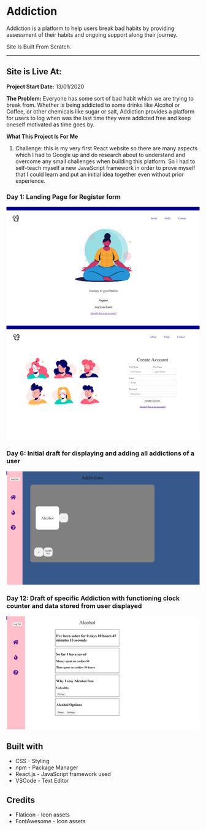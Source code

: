 # Addiction
Addiction is a platform to help users break bad habits by providing assessment of their habits and ongoing support along their journey.

Site Is Built From Scratch.

***

## Site is Live At:

**Project Start Date:** 13/01/2020

**The Problem:** Everyone has some sort of bad habit which we are trying to break from. Whether is being addicted to some drinks like Alcohol or Coffee, or other chemicals like sugar or salt, Addiction provides a platform for users to log when was the last time they were addicted free and keep oneself motivated as time goes by.

**What This Project Is For Me**
1) Challenge: this is my very first React website so there are many aspects which I had to Google up and do research about to understand and overcome any small challenges when building this platform. So I had to self-teach myself a new JavaScript framework in order to prove myself that I could learn and put an initial idea together even without prior experience.

### Day 1: Landing Page for Register form
<img src="img/pic1.png">
<img src="img/pic2.png">

### Day 6: Initial draft for displaying and adding all addictions of a user
<img src="img/pic3.png">

### Day 12: Draft of specific Addiction with functioning clock counter and data stored from user displayed
<img src="img/pic4.png">



## Built with
* CSS - Styling
* npm - Package Manager
* React.js - JavaScript framework used
* VSCode - Text Editor

## Credits
* Flaticon - Icon assets
* FontAwesome - Icon assets

